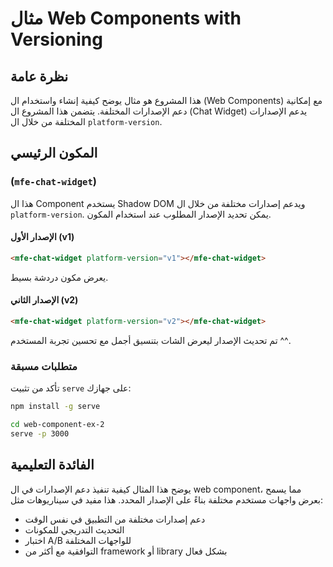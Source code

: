# مثال Web Components with Versioning

## نظرة عامة
هذا المشروع هو مثال يوضح كيفية إنشاء واستخدام ال (Web Components) مع إمكانية دعم الإصدارات المختلفة. يتضمن هذا المشروع ال (Chat Widget) يدعم الإصدارات المختلفة من خلال ال `platform-version`.

## المكون الرئيسي

### (`mfe-chat-widget`)
هذا ال Component يستخدم Shadow DOM ويدعم إصدارات مختلفة من خلال ال `platform-version`. يمكن تحديد الإصدار المطلوب عند استخدام المكون.

#### الإصدار الأول (v1)
```html
<mfe-chat-widget platform-version="v1"></mfe-chat-widget>
```
يعرض مكون دردشة بسيط.

#### الإصدار الثاني (v2)
```html
<mfe-chat-widget platform-version="v2"></mfe-chat-widget>
```
تم تحديث الإصدار ليعرض الشات بتنسيق أجمل مع تحسين تجربة المستخدم ^^.

### متطلبات مسبقة

تأكد من تثبيت `serve` على جهازك:

```bash
npm install -g serve
```

```bash
cd web-component-ex-2
serve -p 3000
```

## الفائدة التعليمية
يوضح هذا المثال كيفية تنفيذ دعم الإصدارات في ال web component، مما يسمح بعرض واجهات مستخدم مختلفة بناءً على الإصدار المحدد. هذا مفيد في سيناريوهات مثل:
- دعم إصدارات مختلفة من التطبيق في نفس الوقت
- التحديث التدريجي للمكونات
- اختبار A/B للواجهات المختلفة
- التوافقية مع أكثر من framework أو library بشكل فعال
